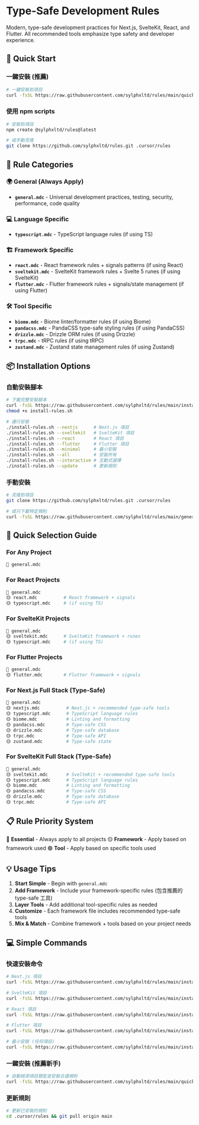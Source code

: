 # Type-Safe Development Rules

Modern, type-safe development practices for Next.js, SvelteKit, React, and Flutter. All recommended tools emphasize type safety and developer experience.

## 🚀 Quick Start

### 一鍵安裝 (推薦)
```bash
# 一鍵安裝到項目
curl -fsSL https://raw.githubusercontent.com/sylphxltd/rules/main/quick-install.sh | bash
```

### 使用 npm scripts
```bash
# 安裝到項目
npm create @sylphxltd/rules@latest

# 或手動克隆
git clone https://github.com/sylphxltd/rules.git .cursor/rules
```

## 📁 Rule Categories

### 🌍 General (Always Apply)
- **`general.mdc`** - Universal development practices, testing, security, performance, code quality

### 💻 Language Specific
- **`typescript.mdc`** - TypeScript language rules (if using TS)

### 🏗️ Framework Specific
- **`react.mdc`** - React framework rules + signals patterns (if using React)
- **`sveltekit.mdc`** - SvelteKit framework rules + Svelte 5 runes (if using SvelteKit)
- **`flutter.mdc`** - Flutter framework rules + signals/state management (if using Flutter)

### 🛠️ Tool Specific
- **`biome.mdc`** - Biome linter/formatter rules (if using Biome)
- **`pandacss.mdc`** - PandaCSS type-safe styling rules (if using PandaCSS)
- **`drizzle.mdc`** - Drizzle ORM rules (if using Drizzle)
- **`trpc.mdc`** - tRPC rules (if using tRPC)
- **`zustand.mdc`** - Zustand state management rules (if using Zustand)


## 📦 Installation Options

### 自動安裝腳本
```bash
# 下載完整安裝腳本
curl -fsSL https://raw.githubusercontent.com/sylphxltd/rules/main/install-rules.sh -o install-rules.sh
chmod +x install-rules.sh

# 運行安裝
./install-rules.sh --nextjs      # Next.js 項目
./install-rules.sh --sveltekit   # SvelteKit 項目
./install-rules.sh --react       # React 項目
./install-rules.sh --flutter     # Flutter 項目
./install-rules.sh --minimal     # 最小安裝
./install-rules.sh --all         # 安裝所有
./install-rules.sh --interactive # 互動式選擇
./install-rules.sh --update      # 更新規則
```

### 手動安裝
```bash
# 克隆到項目
git clone https://github.com/sylphxltd/rules.git .cursor/rules

# 或只下載特定規則
curl -fsSL https://raw.githubusercontent.com/sylphxltd/rules/main/general.mdc -o .cursor/rules/general.mdc
```

## 🎯 Quick Selection Guide

### For Any Project
```bash
🔴 general.mdc
```

### For React Projects
```bash
🔴 general.mdc
🟡 react.mdc          # React framework + signals
🟡 typescript.mdc     # (if using TS)
```

### For SvelteKit Projects
```bash
🔴 general.mdc
🟡 sveltekit.mdc      # SvelteKit framework + runes
🟡 typescript.mdc     # (if using TS)
```

### For Flutter Projects
```bash
🔴 general.mdc
🟡 flutter.mdc        # Flutter framework + signals
```

### For Next.js Full Stack (Type-Safe)
```bash
🔴 general.mdc
🟡 nextjs.mdc          # Next.js + recommended type-safe tools
🟡 typescript.mdc      # TypeScript language rules
🟡 biome.mdc           # Linting and formatting
🟡 pandacss.mdc        # Type-safe CSS
🟡 drizzle.mdc         # Type-safe database
🟡 trpc.mdc            # Type-safe API
🟡 zustand.mdc         # Type-safe state
```

### For SvelteKit Full Stack (Type-Safe)
```bash
🔴 general.mdc
🟡 sveltekit.mdc       # SvelteKit + recommended type-safe tools
🟡 typescript.mdc      # TypeScript language rules
🟡 biome.mdc           # Linting and formatting
🟡 pandacss.mdc        # Type-safe CSS
🟡 drizzle.mdc         # Type-safe database
🟡 trpc.mdc            # Type-safe API
```

## 📋 Rule Priority System

🔴 **Essential** - Always apply to all projects
🟡 **Framework** - Apply based on framework used
🟢 **Tool** - Apply based on specific tools used

## 💡 Usage Tips

1. **Start Simple** - Begin with `general.mdc`
2. **Add Framework** - Include your framework-specific rules (包含推薦的 type-safe 工具)
3. **Layer Tools** - Add additional tool-specific rules as needed
4. **Customize** - Each framework file includes recommended type-safe tools
5. **Mix & Match** - Combine framework + tools based on your project needs

## 💻 Simple Commands

### 快速安裝命令
```bash
# Next.js 項目
curl -fsSL https://raw.githubusercontent.com/sylphxltd/rules/main/install-rules.sh | bash -s -- --nextjs

# SvelteKit 項目
curl -fsSL https://raw.githubusercontent.com/sylphxltd/rules/main/install-rules.sh | bash -s -- --sveltekit

# React 項目
curl -fsSL https://raw.githubusercontent.com/sylphxltd/rules/main/install-rules.sh | bash -s -- --react

# Flutter 項目
curl -fsSL https://raw.githubusercontent.com/sylphxltd/rules/main/install-rules.sh | bash -s -- --flutter

# 最小安裝 (任何項目)
curl -fsSL https://raw.githubusercontent.com/sylphxltd/rules/main/install-rules.sh | bash -s -- --minimal
```

### 一鍵安裝 (推薦新手)
```bash
# 自動檢測項目類型並安裝合適規則
curl -fsSL https://raw.githubusercontent.com/sylphxltd/rules/main/quick-install.sh | bash
```

### 更新規則
```bash
# 更新已安裝的規則
cd .cursor/rules && git pull origin main
```